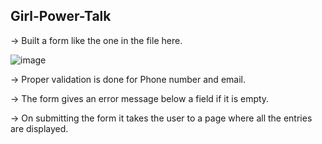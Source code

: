 ## Girl-Power-Talk
-> Built a form like the one in the file here.

![image](https://user-images.githubusercontent.com/87181408/229163384-ac080255-6e73-4eb3-98bd-74907e58c10c.png)

-> Proper validation is done for Phone number and email. 

-> The form gives an error message below a field if it is empty.

-> On submitting the form it takes the user to a page where all the entries are displayed.
